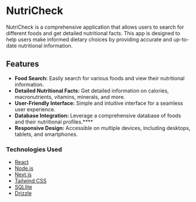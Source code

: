 # NutriCheck

NutriCheck is a comprehensive application that allows users to search for different foods and get detailed nutritional facts. This app is designed to help users make informed dietary choices by providing accurate and up-to-date nutritional information.

## Features

- **Food Search:** Easily search for various foods and view their nutritional information.
- **Detailed Nutritional Facts:** Get detailed information on calories, macronutrients, vitamins, minerals, and more.
- **User-Friendly Interface:** Simple and intuitive interface for a seamless user experience.
- **Database Integration:** Leverage a comprehensive database of foods and their nutritional profiles.\*\*\*\*
- **Responsive Design:** Accessible on multiple devices, including desktops, tablets, and smartphones.

### Technologies Used

- [React](https://reactjs.org/)
- [Node.js](https://nodejs.org/)
- [Next.js](https://nextjs.org/)
- [Tailwind CSS](https://tailwindcss.com/)
- [SQLlite](https://www.sqlite.org/index.html)
- [Drizzle](https://orm.drizzle.team/)
